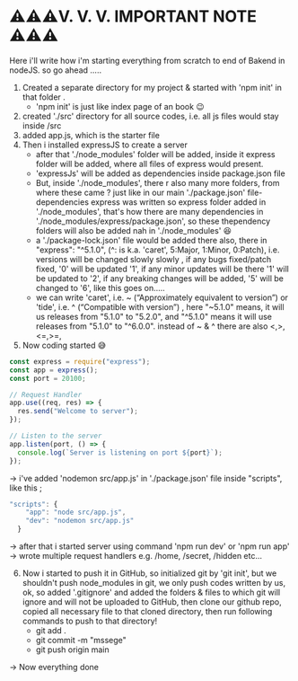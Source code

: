 # ⚠️⚠️⚠️V. V. V. IMPORTANT NOTE ⚠️⚠️⚠️

Here i'll write how i'm starting everything from scratch to end of Bakend in nodeJS.
so go ahead .....

1. Created a separate directory for my project & started with 'npm init' in that folder .
   - 'npm init' is just like index page of an book 😉
2. created './src' directory for all source codes, i.e. all js files would stay inside /src
3. added app.js, which is the starter file
4. Then i installed expressJS to create a server
   - after that './node_modules' folder will be added, inside it express folder will be added, where all files of express would present.
   - 'expressJs' will be added as dependencies inside package.json file
   - But, inside './node_modules', there r also many more folders, from where these came ? just like in our main './package.json' file-dependencies express was written so express folder added in './node_modules', that's how there are many dependencies in './node_modules/express/package.json', so these thependency folders will also be added nah in './node_modules' 😆
   - a './package-lock.json' file would be added there also, there in "express": "^5.1.0", (^: is k.a. 'caret', 5:Major, 1:Minor, 0:Patch), i.e. versions will be changed slowly slowly , if any bugs fixed/patch fixed, '0' will be updated '1', if any minor updates will be there '1' will be updated to '2', if any breaking changes will be added, '5' will be changed to '6', like this goes on.....
   - we can write 'caret', i.e. ~ (“Approximately equivalent to version”) or 'tide', i.e. ^ (“Compatible with version”) , here "~5.1.0" means, it will us releases from "5.1.0" to "5.2.0", and "^5.1.0" means it will use releases from "5.1.0" to "^6.0.0". instead of ~ & ^ there are also <,>,<=,>=,
5. Now coding started 😅

```js
const express = require("express");
const app = express();
const port = 20100;

// Request Handler
app.use((req, res) => {
  res.send("Welcome to server");
});

// Listen to the server
app.listen(port, () => {
  console.log(`Server is listening on port ${port}`);
});
```

-> i've added 'nodemon src/app.js' in './package.json' file inside "scripts", like this ;

```js
"scripts": {
    "app": "node src/app.js",
    "dev": "nodemon src/app.js"
  }
```

-> after that i started server using command 'npm run dev' or 'npm run app'
-> wrote multiple request handlers e.g. /home, /secret, /hidden etc...

6. Now i started to push it in GitHub, so initialized git by 'git init', but we shouldn't push node_modules in git, we only push codes written by us, ok, so added '.gitignore' and added the folders & files to which git will ignore and will not be uploaded to GitHub, then clone our github repo, copied all necessary file to that cloned directory, then run following commands to push to that directory!
   - git add .
   - git commit -m "mssege"
   - git push origin main

-> Now everything done